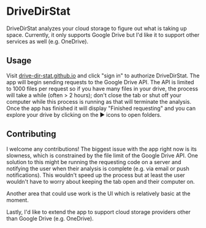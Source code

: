 # DriveDirStat

DriveDirStat analyzes your cloud storage to figure out what is taking up space. Currently, it only supports Google Drive but I'd like it to support other services as well (e.g. OneDrive).

## Usage

Visit [drive-dir-stat.github.io](https://drive-dir-stat.github.io) and click "sign in" to authorize DriveDirStat. The app will begin sending requests to the Google Drive API. The API is limited to 1000 files per request so if you have many files in your drive, the process will take a while (often > 2 hours); don't close the tab or shut off your computer while this process is running as that will terminate the analysis. Once the app has finished it will display "Finished requesting" and you can explore your drive by clicking on the ▶ icons to open folders.

## Contributing

I welcome any contributions! The biggest issue with the app right now is its slowness, which is constrained by the file limit of the Google Drive API. One solution to this might be running the requesting code on a server and notifying the user when their analysis is complete (e.g. via email or push notifications). This wouldn't speed up the process but at least the user wouldn't have to worry about keeping the tab open and their computer on.

Another area that could use work is the UI which is relatively basic at the moment.

Lastly, I'd like to extend the app to support cloud storage providers other than Google Drive (e.g. OneDrive).
